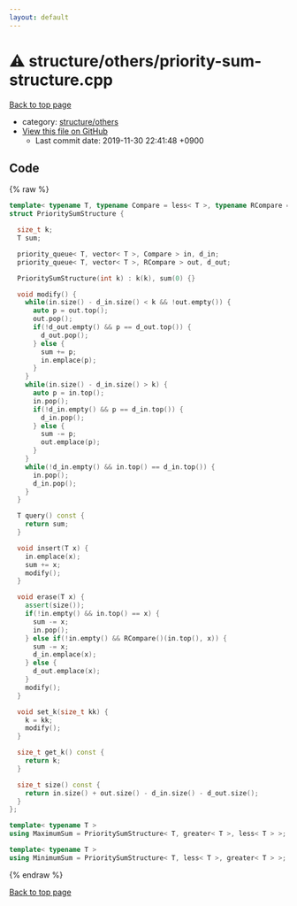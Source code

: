 ```yaml
---
layout: default
---
```


<!-- mathjax config similar to math.stackexchange -->
<script type="text/javascript" async
  src="https://cdnjs.cloudflare.com/ajax/libs/mathjax/2.7.5/MathJax.js?config=TeX-MML-AM_CHTML">
</script>
<script type="text/x-mathjax-config">
  MathJax.Hub.Config({
    TeX: { equationNumbers: { autoNumber: "AMS" }},
    tex2jax: {
      inlineMath: [ ['$','$'] ],
      processEscapes: true
    },
    "HTML-CSS": { matchFontHeight: false },
    displayAlign: "left",
    displayIndent: "2em"
  });
</script>

<script type="text/javascript" src="https://cdnjs.cloudflare.com/ajax/libs/jquery/3.4.1/jquery.min.js"></script>
<script src="https://cdn.jsdelivr.net/npm/jquery-balloon-js@1.1.2/jquery.balloon.min.js" integrity="sha256-ZEYs9VrgAeNuPvs15E39OsyOJaIkXEEt10fzxJ20+2I=" crossorigin="anonymous"></script>
<script type="text/javascript" src="../../../assets/js/copy-button.js"></script>
<link rel="stylesheet" href="../../../assets/css/copy-button.css" />


# :warning: structure/others/priority-sum-structure.cpp
<a href="../../../index.html">Back to top page</a>

* category: <a href="../../../index.html#40d73e22b7d986e3399449c25c8b23a1">structure/others</a>
* <a href="{{ site.github.repository_url }}/blob/master/structure/others/priority-sum-structure.cpp">View this file on GitHub</a>
    - Last commit date: 2019-11-30 22:41:48 +0900




## Code
{% raw %}
```cpp
template< typename T, typename Compare = less< T >, typename RCompare = greater< T > >
struct PrioritySumStructure {

  size_t k;
  T sum;

  priority_queue< T, vector< T >, Compare > in, d_in;
  priority_queue< T, vector< T >, RCompare > out, d_out;

  PrioritySumStructure(int k) : k(k), sum(0) {}

  void modify() {
    while(in.size() - d_in.size() < k && !out.empty()) {
      auto p = out.top();
      out.pop();
      if(!d_out.empty() && p == d_out.top()) {
        d_out.pop();
      } else {
        sum += p;
        in.emplace(p);
      }
    }
    while(in.size() - d_in.size() > k) {
      auto p = in.top();
      in.pop();
      if(!d_in.empty() && p == d_in.top()) {
        d_in.pop();
      } else {
        sum -= p;
        out.emplace(p);
      }
    }
    while(!d_in.empty() && in.top() == d_in.top()) {
      in.pop();
      d_in.pop();
    }
  }

  T query() const {
    return sum;
  }

  void insert(T x) {
    in.emplace(x);
    sum += x;
    modify();
  }

  void erase(T x) {
    assert(size());
    if(!in.empty() && in.top() == x) {
      sum -= x;
      in.pop();
    } else if(!in.empty() && RCompare()(in.top(), x)) {
      sum -= x;
      d_in.emplace(x);
    } else {
      d_out.emplace(x);
    }
    modify();
  }

  void set_k(size_t kk) {
    k = kk;
    modify();
  }

  size_t get_k() const {
    return k;
  }

  size_t size() const {
    return in.size() + out.size() - d_in.size() - d_out.size();
  }
};

template< typename T >
using MaximumSum = PrioritySumStructure< T, greater< T >, less< T > >;

template< typename T >
using MinimumSum = PrioritySumStructure< T, less< T >, greater< T > >;


```
{% endraw %}

<a href="../../../index.html">Back to top page</a>


